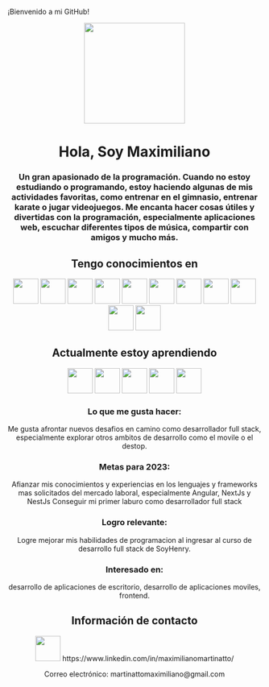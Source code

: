 ¡Bienvenido a mi GitHub! 

<div id="header" align="center">
  <img src="https://media.giphy.com/media/bGgsc5mWoryfgKBx1u/giphy.gif" width="200" />
  <h1 align="center">Hola, Soy Maximiliano</h1>
  <h3 align="center">Un gran apasionado de la programación. Cuando no estoy estudiando o programando, estoy     
   haciendo algunas de mis actividades favoritas, como entrenar en el gimnasio, entrenar karate o jugar 
   videojuegos. Me encanta hacer cosas útiles y divertidas con la programación, especialmente aplicaciones web,  
   escuchar diferentes tipos de música, compartir con amigos y mucho más.
  </h3>

</div>

<div id="body" align="center">
  <h2 align="center">Tengo conocimientos en</h2>
  <img src="https://cdn.jsdelivr.net/gh/devicons/devicon/icons/html5/html5-original-wordmark.svg" width=50 />
  <img src="https://cdn.jsdelivr.net/gh/devicons/devicon/icons/css3/css3-original-wordmark.svg" width=50/>
  <img src="https://cdn.jsdelivr.net/gh/devicons/devicon/icons/javascript/javascript-original.svg" width=50/>
  <img src="https://cdn.jsdelivr.net/gh/devicons/devicon/icons/mysql/mysql-plain-wordmark.svg" width=50/>
  <img src="https://cdn.jsdelivr.net/gh/devicons/devicon/icons/nodejs/nodejs-original.svg" width=50/>
  <img src="https://cdn.jsdelivr.net/gh/devicons/devicon/icons/postgresql/postgresql-original-wordmark.svg" width=50/>
  <img src="https://cdn.jsdelivr.net/gh/devicons/devicon/icons/github/github-original.svg" width=50/>
  <img src="https://cdn.jsdelivr.net/gh/devicons/devicon/icons/react/react-original-wordmark.svg" width=50/>
  <img src="https://cdn.jsdelivr.net/gh/devicons/devicon/icons/redux/redux-original.svg" width=50/>
  <img src="https://cdn.jsdelivr.net/gh/devicons/devicon/icons/sequelize/sequelize-plain-wordmark.svg" width=50/>
  <img src="https://cdn.jsdelivr.net/gh/devicons/devicon/icons/ubuntu/ubuntu-plain-wordmark.svg" width=50/>

 <h2 align="center">Actualmente estoy aprendiendo</h2>
 <img src="https://cdn.jsdelivr.net/gh/devicons/devicon/icons/typescript/typescript-original.svg" width=50/>
 <img src="https://cdn.jsdelivr.net/gh/devicons/devicon/icons/angularjs/angularjs-original.svg" width=50/>
 <img src="https://cdn.jsdelivr.net/gh/devicons/devicon/icons/nestjs/nestjs-plain.svg" width=50/>
 <img src="https://cdn.jsdelivr.net/gh/devicons/devicon/icons/nextjs/nextjs-original-wordmark.svg" width=50/>
 <img src="https://cdn.jsdelivr.net/gh/devicons/devicon/icons/tailwindcss/tailwindcss-original-wordmark.svg" width=50/>



  <h3 align="center">Lo que me gusta hacer:</h3> 
  <p align="center">Me gusta afrontar nuevos desafios en camino como desarrollador full stack, especialmente explorar otros ambitos de desarrollo como el movile o el destop.
  </p>
  
  <h3 align="center">Metas para 2023:</h3>
  <p align="center">Afianzar mis conocimientos y experiencias en los lenguajes y frameworks mas solicitados del mercado laboral, especialmente Angular, NextJs y NestJs
  Conseguir mi primer laburo como desarrollador full stack</p>
  
  <h3 align="center">Logro relevante:</h3>
  <p align="center">Logre mejorar mis habilidades de programacion al ingresar al curso de desarrollo full stack de SoyHenry.
  </p>
  
  <h3 align="center">Interesado en:</h3>
  <p align="center">desarrollo de aplicaciones de escritorio, desarrollo de aplicaciones moviles, frontend.
  </p>
  

</div>
          

<div id="footer" align="center">
  <h2 align="center">Información de contacto</h2>
  <img src="https://cdn.jsdelivr.net/gh/devicons/devicon/icons/linkedin/linkedin-original.svg" width=50> https://www.linkedin.com/in/maximilianomartinatto/</img>
  <p align="center">Correo electrónico: martinattomaximiliano@gmail.com</p>

</div>





